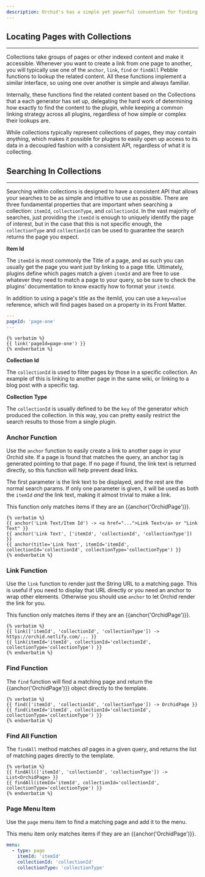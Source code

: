 ```yaml
---
description: Orchid's has a simple yet powerful convention for finding pages and generating links throughout your site.
---
```


## Locating Pages with Collections
---

Collections take groups of pages or other indexed content and make it accessible. Whenever you want to create a link 
from one page to another, you will typically use one of the `anchor`, `link`, `find` or `findAll` Pebble functions to 
lookup the related content. All these functions implement a similar interface, so using one over another is simple and 
always familiar. 

Internally, these functions find the related content based on the Collections that a each generator has set up, 
delegating the hard work of determining how exactly to find the content to the plugin, while keeping a common linking 
strategy across all plugins, regardless of how simple or complex their lookups are.

While collections typically represent collections of pages, they may contain _anything_, which makes it possible for
plugins to easily open up access to its data in a decoupled fashion with a consistent API, regardless of what it is 
collecting.

## Searching In Collections
---

Searching within collections is designed to have a consistent API that allows your searches to be as simple and 
intuitive to use as possible. There are three fundamental properties that are important when searching a collection: 
`itemId`, `collectionType`, and `collectionId`. In the vast majority of searches, just providing the `itemId` is enough 
to uniquely identify the page of interest, but in the case that this is not specific enough, the `collectionType` and 
`collectionId` can be used to guarantee the search returns the page you expect. 

**Item Id**

The `itemId` is most commonly the Title of a page, and as such you can usually get the page you want just by linking to
a page title. Ultimately, plugins define which pages match a given `itemId` and are free to use whatever they need to 
match a page to your query, so be sure to check the plugins' documentation to know exactly how to format your `itemId`. 

In addition to using a page's title as the itemId, you can use a `key=value` reference, which will find pages based on 
a property in its Front Matter. 

```yaml
---
pageId: 'page-one'
---
```

```jinja
{% verbatim %}
{{ link('pageId=page-one') }}
{% endverbatim %}
```

**Collection Id**

The `collectionId` is used to filter pages by those in a specific collection. An example of this is linking to another
page in the same wiki, or linking to a blog post with a specific tag.

**Collection Type**

The `collectionId` is usually defined to be the `key` of the generator which produced the collection. In this way, you
can pretty easily restrict the search results to those from a single plugin.  

### Anchor Function

Use the `anchor` function to easily create a link to another page in your Orchid site. If a page is found that matches
the query, an anchor tag is generated pointing to that page. If no page if found, the link text is returned directly, 
so this function will help prevent dead links.

The first parameter is the link text to be displayed, and the rest are the normal search params. If only one parameter
is given, it will be used as both the `itemId` _and_ the link text, making it almost trivial to make a link.

This function only matches items if they are an {{anchor('OrchidPage')}}.

```jinja
{% verbatim %}
{{ anchor('Link Text/Item Id') -> <a href="...">Link Text</a> or "Link Text" }}
{{ anchor('Link Text', ['itemId', 'collectionId', 'collectionType']) }}
{{ anchor(title='Link Text', itemId='itemId', collectionId='collectionId', collectionType='collectionType') }}
{% endverbatim %}
```

### Link Function

Use the `link` function to render just the String URL to a matching page. This is useful if you need to display that URL 
directly or you need an anchor to wrap other elements. Otherwise you should use `anchor` to let Orchid render the link
for you. 

This function only matches items if they are an {{anchor('OrchidPage')}}.

```jinja
{% verbatim %}
{{ link(['itemId', 'collectionId', 'collectionType']) -> https://orchid.netlify.com/... }}
{{ link(itemId='itemId', collectionId='collectionId', collectionType='collectionType') }}
{% endverbatim %}
```

### Find Function

The `find` function will find a matching page and return the {{anchor('OrchidPage')}} object directly to the template.

```jinja
{% verbatim %}
{{ find(['itemId', 'collectionId', 'collectionType']) -> OrchidPage }}
{{ find(itemId='itemId', collectionId='collectionId', collectionType='collectionType') }}
{% endverbatim %}
```

### Find All Function

The `findAll` method matches _all_ pages in a given query, and returns the list of matching pages directly to the 
template.

```jinja
{% verbatim %}
{{ findAll(['itemId', 'collectionId', 'collectionType']) -> List<OrchidPage> }}
{{ findAll(itemId='itemId', collectionId='collectionId', collectionType='collectionType') }}
{% endverbatim %}
```

### Page Menu Item

Use the `page` menu item to find a matching page and add it to the menu. 

This menu item only matches items if they are an {{anchor('OrchidPage')}}.

```yaml
menu: 
  - type: page
    itemId: 'itemId'
    collectionId: 'collectionId'
    collectionType: 'collectionType'
```
